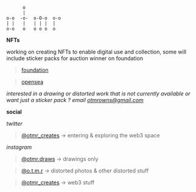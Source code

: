 ```
      o            
      |            
o-o  -o-  o-O-o  o-o 
| |   |   | | |  |   
o-o   o   o o o  o 
```
**NFTs**

working on creating NFTs to enable digital use and collection, some will include sticker packs for auction winner on foundation

> [foundation](https://foundation.app/@otmr)

> [opensea](https://opensea.io/otmr)

*interested in a drawing or distorted work that is not currently available or want just a sticker pack ? email otmrowns@gmail.com*

**social**

*twitter* 
> [@otmr_creates](https://twitter.com/otmr_creates) -> entering & exploring the web3 space

*instagram* 
> [@otmr.draws](https://www.instagram.com/otmr.draws) -> drawings only

> [@o.t.m.r](https://www.instagram.com/o.t.m.r) -> distorted photos & other distorted stuff

> [@otmr_creates](https://www.instagram.com/otmr_creates) -> web3 stuff 



